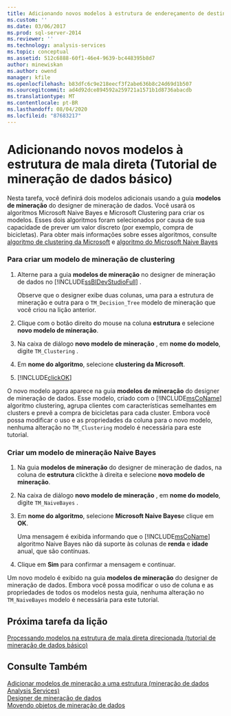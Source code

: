 ```yaml
---
title: Adicionando novos modelos à estrutura de endereçamento de destino (tutorial de mineração de dados básico) | Microsoft Docs
ms.custom: ''
ms.date: 03/06/2017
ms.prod: sql-server-2014
ms.reviewer: ''
ms.technology: analysis-services
ms.topic: conceptual
ms.assetid: 512c6888-60f1-46e4-9639-bc448395b8d7
author: minewiskan
ms.author: owend
manager: kfile
ms.openlocfilehash: b83dfc6c9e218eecf3f2abe636b8c24d69d1b507
ms.sourcegitcommit: ad4d92dce894592a259721a1571b1d8736abacdb
ms.translationtype: MT
ms.contentlocale: pt-BR
ms.lasthandoff: 08/04/2020
ms.locfileid: "87683217"
---
```

# <a name="adding-new-models-to-the-targeted-mailing-structure-basic-data-mining-tutorial"></a>Adicionando novos modelos à estrutura de mala direta (Tutorial de mineração de dados básico)
  Nesta tarefa, você definirá dois modelos adicionais usando a guia **modelos de mineração** do designer de mineração de dados. Você usará os algoritmos Microsoft Naive Bayes e Microsoft Clustering para criar os modelos. Esses dois algoritmos foram selecionados por causa de sua capacidade de prever um valor discreto (por exemplo, compra de bicicletas). Para obter mais informações sobre esses algoritmos, consulte [algoritmo de clustering da Microsoft](../../2014/analysis-services/data-mining/microsoft-clustering-algorithm.md) e [algoritmo do Microsoft Naive Bayes](../../2014/analysis-services/data-mining/microsoft-naive-bayes-algorithm.md)  
  
### <a name="to-create-a-clustering-mining-model"></a>Para criar um modelo de mineração de clustering  
  
1.  Alterne para a guia **modelos de mineração** no designer de mineração de dados no [!INCLUDE[ssBIDevStudioFull](../includes/ssbidevstudiofull-md.md)] .  
  
     Observe que o designer exibe duas colunas, uma para a estrutura de mineração e outra para o `TM_Decision_Tree` modelo de mineração que você criou na lição anterior.  
  
2.  Clique com o botão direito do mouse na coluna **estrutura** e selecione **novo modelo de mineração**.  
  
3.  Na caixa de diálogo **novo modelo de mineração** , em **nome do modelo**, digite `TM_Clustering` .  
  
4.  Em **nome do algoritmo**, selecione **clustering da Microsoft**.  
  
5.  [!INCLUDE[clickOK](../includes/clickok-md.md)]  
  
 O novo modelo agora aparece na guia **modelos de mineração** do designer de mineração de dados. Esse modelo, criado com o [!INCLUDE[msCoName](../includes/msconame-md.md)] algoritmo clustering, agrupa clientes com características semelhantes em clusters e prevê a compra de bicicletas para cada cluster. Embora você possa modificar o uso e as propriedades da coluna para o novo modelo, nenhuma alteração no `TM_Clustering` modelo é necessária para este tutorial.  
  
### <a name="to-create-a-naive-bayes-mining-model"></a>Criar um modelo de mineração Naive Bayes  
  
1.  Na guia **modelos de mineração** do designer de mineração de dados, na coluna de **estrutura** clickthe à direita e selecione **novo modelo de mineração**.  
  
2.  Na caixa de diálogo **novo modelo de mineração** , em **nome do modelo**, digite `TM_NaiveBayes` .  
  
3.  Em **nome do algoritmo**, selecione **Microsoft Naive Bayes**e clique em **OK**.  
  
     Uma mensagem é exibida informando que o [!INCLUDE[msCoName](../includes/msconame-md.md)] algoritmo Naive Bayes não dá suporte às colunas de **renda** e **idade** anual, que são contínuas.  
  
4.  Clique em **Sim** para confirmar a mensagem e continuar.  
  
 Um novo modelo é exibido na guia **modelos de mineração** do designer de mineração de dados. Embora você possa modificar o uso de coluna e as propriedades de todos os modelos nesta guia, nenhuma alteração no `TM_NaiveBayes` modelo é necessária para este tutorial.  
  
## <a name="next-task-in-lesson"></a>Próxima tarefa da lição  
 [Processando modelos na estrutura de mala direta direcionada &#40;tutorial de mineração de dados básico&#41;](../../2014/tutorials/processing-models-in-the-targeted-mailing-structure-basic-data-mining-tutorial.md)  
  
## <a name="see-also"></a>Consulte Também  
 [Adicionar modelos de mineração a uma estrutura &#40;mineração de dados Analysis Services&#41;](../../2014/analysis-services/data-mining/add-mining-models-to-a-structure-analysis-services-data-mining.md)   
 [Designer de mineração de dados](../../2014/analysis-services/data-mining/data-mining-designer.md)   
 [Movendo objetos de mineração de dados](../../2014/analysis-services/data-mining/moving-data-mining-objects.md)  
  
  

